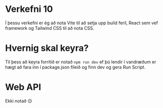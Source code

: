 # Verkefni 10

Í þessu verkefni er ég að nota Vite til að setja upp build feril, React sem vef framework og Tailwind CSS til að nota CSS.

# Hvernig skal keyra?

Til þess að keyra forritið er notað `npm run dev` ef þú lendir í vandræðum er hægt að fara inn í package.json fileið og finn dev og gera Run Script.

# Web API

Ekki notað 😔

